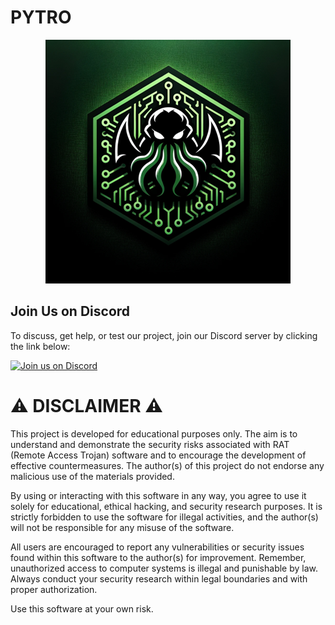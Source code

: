 # PYTRO

<p align="center">
  <img src="static/logo.png" alt="PYTRO logo"/>
</p>

## Join Us on Discord

To discuss, get help, or test our project, join our Discord server by clicking the link below:

<a href="https://discord.gg/N3uUpTrtNR">
  <img src="https://img.shields.io/badge/Join%20us%20on-Discord-7289da?style=for-the-badge&logo=discord&logoColor=white" alt="Join us on Discord"/>
</a>

# ⚠️ DISCLAIMER ⚠️

This project is developed for educational purposes only. The aim is to understand and demonstrate the security risks
associated with RAT (Remote Access Trojan) software and to encourage the development of effective countermeasures. The
author(s) of this project do not endorse any malicious use of the materials provided.

By using or interacting with this software in any way, you agree to use it solely for educational, ethical hacking, and
security research purposes. It is strictly forbidden to use the software for illegal activities, and the author(s) will
not be responsible for any misuse of the software.

All users are encouraged to report any vulnerabilities or security issues found within this software to the author(s)
for improvement. Remember, unauthorized access to computer systems is illegal and punishable by law. Always conduct your
security research within legal boundaries and with proper authorization.

Use this software at your own risk.
